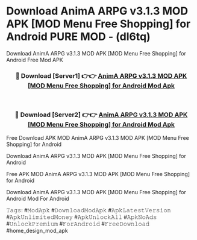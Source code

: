 # Download AnimA ARPG v3.1.3 MOD APK [MOD Menu Free Shopping] for Android PURE MOD - (dl6tq)
Download AnimA ARPG v3.1.3 MOD APK [MOD Menu Free Shopping] for Android Free Mod APK

<div align="center">
<h3>🔴 Download [Server1] 👉👉 <a href="https://apk-comot.site?title=AnimA_ARPG_v3.1.3_MOD_APK_[MOD_Menu_Free_Shopping]_for_Android">AnimA ARPG v3.1.3 MOD APK [MOD Menu Free Shopping] for Android Mod Apk</a></h3><br>

<h3>🔴 Download [Server2] 👉👉 <a href="https://apk-comot.site?title=AnimA_ARPG_v3.1.3_MOD_APK_[MOD_Menu_Free_Shopping]_for_Android">AnimA ARPG v3.1.3 MOD APK [MOD Menu Free Shopping] for Android Mod Apk</a></h3>
</div>


Free Download APK MOD AnimA ARPG v3.1.3 MOD APK [MOD Menu Free Shopping] for Android

Download AnimA ARPG v3.1.3 MOD APK [MOD Menu Free Shopping] for Android 

Free APK MOD AnimA ARPG v3.1.3 MOD APK [MOD Menu Free Shopping] for Android 

Download AnimA ARPG v3.1.3 MOD APK [MOD Menu Free Shopping] for Android Mod For Android

𝚃𝚊𝚐𝚜: #𝙼𝚘𝚍𝙰𝚙𝚔 #𝙳𝚘𝚠𝚗𝚕𝚘𝚊𝚍𝙼𝚘𝚍𝙰𝚙𝚔 #𝙰𝚙𝚔𝙻𝚊𝚝𝚎𝚜𝚝𝚅𝚎𝚛𝚜𝚒𝚘𝚗 #𝙰𝚙𝚔𝚄𝚗𝚕𝚒𝚖𝚒𝚝𝚎𝚍𝙼𝚘𝚗𝚎𝚢 #𝙰𝚙𝚔𝚄𝚗𝚕𝚘𝚌𝚔𝙰𝚕𝚕 #𝙰𝚙𝚔𝙽𝚘𝙰𝚍𝚜 #𝚄𝚗𝚕𝚘𝚌𝚔𝙿𝚛𝚎𝚖𝚒𝚞𝚖 #𝙵𝚘𝚛𝙰𝚗𝚍𝚛𝚘𝚒𝚍 #𝙵𝚛𝚎𝚎𝙳𝚘𝚠𝚗𝚕𝚘𝚊𝚍 #home_design_mod_apk
